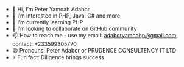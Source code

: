 - 👋 Hi, I’m Peter Yamoah Adabor
- 👀 I’m interested in PHP, Java, C# and more
- 🌱 I’m currently learning PHP
- 💞️ I’m looking to collaborate on GitHub community
- 📫 How to reach me - use my email: adaboryamoahp@gmail.com, contact: +233599305770
- 😄 Pronouns: Peter Adabor or PRUDENCE CONSULTENCY IT LTD
- ⚡ Fun fact: Diligence brings success

<!---
peteradabo/peteradabo is a ✨ special ✨ repository because its `README.md` (this file) appears on your GitHub profile.
You can click the Preview link to take a look at your changes.
--->
